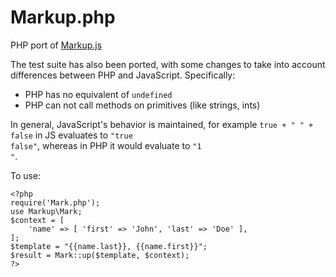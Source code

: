 Markup.php
==========

PHP port of [Markup.js](https://github.com/adammark/Markup.js)

The test suite has also been ported, with some changes to take into account differences between PHP and JavaScript. Specifically:

- PHP has no equivalent of <code>undefined</code>
- PHP can not call methods on primitives (like strings, ints)

In general, JavaScript's behavior is maintained, for example <code>true + " " + false</code> in JS evaluates to <code>"true false"</code>, whereas in PHP it would evaluate to <code>"1 "</code>.

To use:

	<?php
	require('Mark.php');
	use Markup\Mark;
	$context = [
		'name' => [ 'first' => 'John', 'last' => 'Doe' ],
	];
	$template = "{{name.last}}, {{name.first}}";
	$result = Mark::up($template, $context);
	?>
